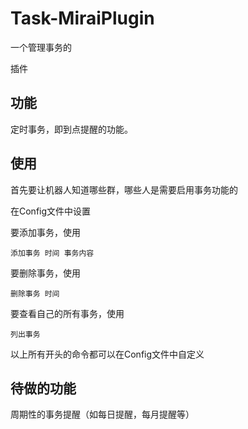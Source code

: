# Task-MiraiPlugin
一个管理事务的

[mirai-console]: https://github.com/mamoe/mirai-console

插件

## 功能

定时事务，即到点提醒的功能。

## 使用

首先要让机器人知道哪些群，哪些人是需要启用事务功能的

在Config文件中设置

要添加事务，使用

```
添加事务 时间 事务内容
```

要删除事务，使用

```
删除事务 时间
```

要查看自己的所有事务，使用

```
列出事务
```



以上所有开头的命令都可以在Config文件中自定义

## 待做的功能

周期性的事务提醒（如每日提醒，每月提醒等）